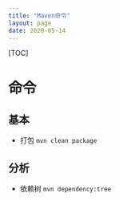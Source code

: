 ```yaml
---
title: "Maven命令"
layout: page
date: 2020-05-14
---
```

[TOC]


# 命令

## 基本
- 打包 `mvn clean package`


## 分析
- 依赖树 `mvn dependency:tree`